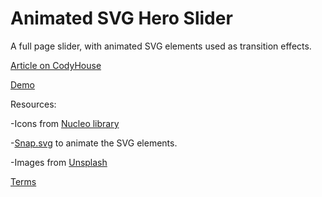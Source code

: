 Animated SVG Hero Slider
=========

A full page slider, with animated SVG elements used as transition effects.

[Article on CodyHouse](http://codyhouse.co/gem/animated-svg-hero-slider/)

[Demo](http://codyhouse.co/demo/animated-svg-hero-slider/index.html)

Resources:

-Icons from [Nucleo library](https://nucleoapp.com/)

-[Snap.svg](http://snapsvg.io/) to animate the SVG elements.

-Images from [Unsplash](https://unsplash.com/)
 

[Terms](http://codyhouse.co/terms/)
